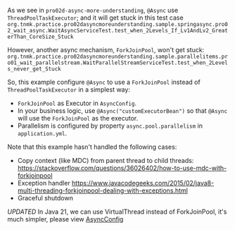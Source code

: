 As we see in `pro02d-async-more-understanding`, `@Async` use `ThreadPoolTaskExecutor`;
and it will get stuck in this test case `org.tnmk.practice.pro02dasyncmoreunderstanding.sample.springasync.pro02_wait_async.WaitAsyncServiceTest.test_when_2Levels_If_Lv1AndLv2_GreaterThan_CoreSize_Stuck`

However, another async mechanism, `ForkJoinPool`, won't get stuck: `org.tnmk.practice.pro02dasyncmoreunderstanding.sample.parallelitems.pro01_wait_parallelstream.WaitParallelStreamServiceTest.test_when_2Levels_never_get_Stuck`

So, this example configure `@Async` to use a `ForkJoinPool` instead of `ThreadPoolTaskExecutor` in a simplest way:
- `ForkJoinPool` as Executor in `AsyncConfig`.
- In your business logic, use `@Async("customExecutorBean")` so that `@Async` will use the `ForkJoinPool` as the executor.
- Parallelism is configured by property `async.pool.parallelism` in `application.yml`.

Note that this example hasn't handled the following cases:
- Copy context (like MDC) from parent thread to child threads:
  https://stackoverflow.com/questions/36026402/how-to-use-mdc-with-forkjoinpool
- Exception handler
  https://www.javacodegeeks.com/2015/02/java8-multi-threading-forkjoinpool-dealing-with-exceptions.html
- Graceful shutdown

*UPDATED*
In Java 21, we can use VirtualThread instead of ForkJoinPool, it's much simpler, please view [AsyncConfig](./src/main/java/org/tnmk/practice/pro02gasyncvirtualthreadsimple/custom_async_pool/AsyncConfig.java)